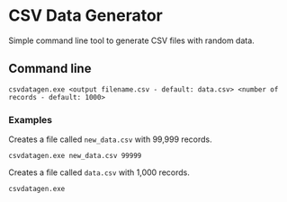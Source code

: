 # CSV Data Generator
Simple command line tool to generate CSV files with random data.

## Command line
```shell
csvdatagen.exe <output filename.csv - default: data.csv> <number of records - default: 1000>
```

### Examples

Creates a file called `new_data.csv` with 99,999 records.
```shell
csvdatagen.exe new_data.csv 99999
```

Creates a file called `data.csv` with 1,000 records.
```shell
csvdatagen.exe
```